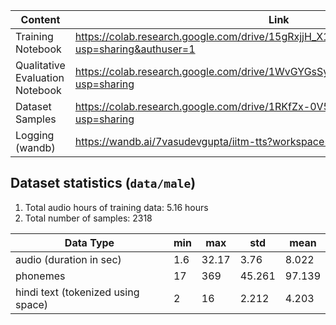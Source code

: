 | Content | Link |
|---------|------|
| Training Notebook | https://colab.research.google.com/drive/15gRxjjH_X1kcBYSJPFCNkXR6_iqmrb5b?usp=sharing&authuser=1 |
| Qualitative Evaluation Notebook | https://colab.research.google.com/drive/1WvGYGsSyrBa2KM9kbac8VVNIr9T2bNvC?usp=sharing |
| Dataset Samples | https://colab.research.google.com/drive/1RKfZx-0V5OcvGDba3bu9Urv9OIttEPz7?usp=sharing |
| Logging (wandb) | https://wandb.ai/7vasudevgupta/iitm-tts?workspace=user-7vasudevgupta |

## Dataset statistics (`data/male`)

1) Total audio hours of training data: 5.16 hours
2) Total number of samples: 2318

| Data Type | min | max | std | mean |
|-----------|-----|-----|-----|------|
| audio (duration in sec) | 1.6 | 32.17 | 3.76 | 8.022 |
| phonemes | 17 | 369 | 45.261 | 97.139 |
| hindi text (tokenized using space) | 2 | 16 | 2.212 | 4.203 |